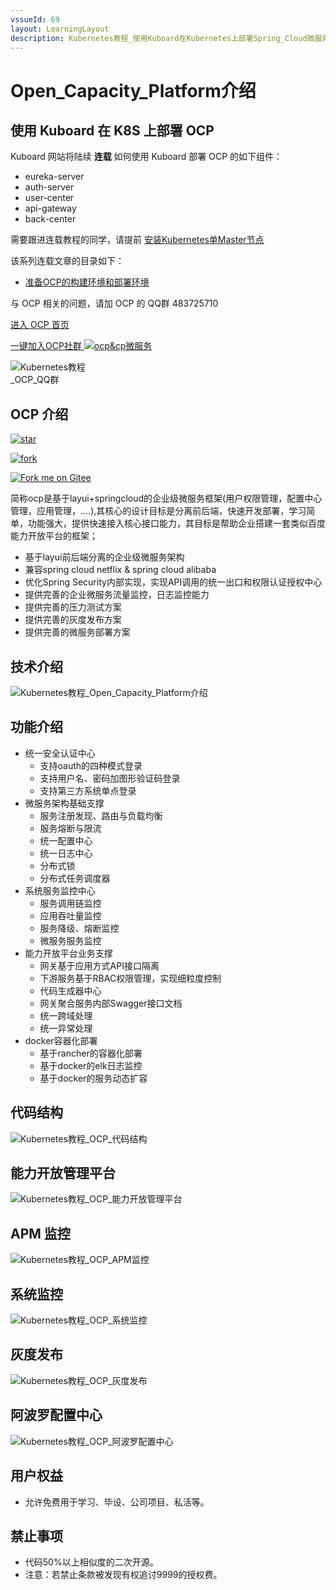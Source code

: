 ```yaml
---
vssueId: 69
layout: LearningLayout
description: Kubernetes教程_使用Kuboard在Kubernetes上部署Spring_Cloud微服务平台OCP_open_capacity_platform微服务能力开放平台
---
```


# Open_Capacity_Platform介绍


## 使用 Kuboard 在 K8S 上部署 OCP

Kuboard 网站将陆续 **连载** 如何使用 Kuboard 部署 OCP 的如下组件：
* eureka-server
* auth-server
* user-center
* api-gateway
* back-center

需要跟进连载教程的同学，请提前 [安装Kubernetes单Master节点](/install/install-k8s.html)

该系列连载文章的目录如下：
* [准备OCP的构建环境和部署环境](./prepare.html)


与 OCP 相关的问题，请加 OCP 的 QQ群 483725710

[进入 OCP 首页](https://gitee.com/owenwangwen/open-capacity-platform)

<a target="_blank" href="//shang.qq.com/wpa/qunwpa?idkey=8d8ae84021c97e31010fd8e44f518e1129ebd3be9ee0c004ec2cf68e8860b6c2" onclick="openOutboundLink(this)">一键加入OCP社群 <img style="vertical-align: top;" border="0" src="//pub.idqqimg.com/wpa/images/group.png" alt="ocp&amp;cp微服务" title="ocp&amp;cp微服务"></a>

<p>
	<img src="./index.assets/143151_36a5c07e_869801.png" style="max-width: 160px;" alt="Kubernetes教程_OCP_QQ群"></img>
</p>

## OCP 介绍

[![star](https://gitee.com/owenwangwen/open-capacity-platform/badge/star.svg?theme=white)](https://gitee.com/owenwangwen/open-capacity-platform/stargazers)

[![fork](https://gitee.com/owenwangwen/open-capacity-platform/badge/fork.svg?theme=white)](https://gitee.com/owenwangwen/open-capacity-platform/members)

[![Fork me on Gitee](https://gitee.com/owenwangwen/open-capacity-platform/widgets/widget_6.svg)](https://gitee.com/owenwangwen/open-capacity-platform)


简称ocp是基于layui+springcloud的企业级微服务框架(用户权限管理，配置中心管理，应用管理，....),其核心的设计目标是分离前后端，快速开发部署，学习简单，功能强大，提供快速接入核心接口能力，其目标是帮助企业搭建一套类似百度能力开放平台的框架；  

- 基于layui前后端分离的企业级微服务架构  
- 兼容spring cloud netflix & spring cloud alibaba  
- 优化Spring Security内部实现，实现API调用的统一出口和权限认证授权中心  
- 提供完善的企业微服务流量监控，日志监控能力   
- 提供完善的压力测试方案  
- 提供完善的灰度发布方案  
- 提供完善的微服务部署方案 



## **技术介绍**

![Kubernetes教程_Open_Capacity_Platform介绍](./index.assets/091013_fffdcf8b_869801-20190922081321664.png)

## **功能介绍** 
- 统一安全认证中心
	- 支持oauth的四种模式登录
	- 支持用户名、密码加图形验证码登录
	- 支持第三方系统单点登录
- 微服务架构基础支撑
	- 服务注册发现、路由与负载均衡
	- 服务熔断与限流
	- 统一配置中心
	- 统一日志中心
	- 分布式锁
	- 分布式任务调度器
- 系统服务监控中心
	- 服务调用链监控 
	- 应用吞吐量监控 
	- 服务降级、熔断监控
	- 微服务服务监控
- 能力开放平台业务支撑
	- 网关基于应用方式API接口隔离
	- 下游服务基于RBAC权限管理，实现细粒度控制
	- 代码生成器中心  
	- 网关聚合服务内部Swagger接口文档
	- 统一跨域处理
	- 统一异常处理
- docker容器化部署
	- 基于rancher的容器化部署
	- 基于docker的elk日志监控
	- 基于docker的服务动态扩容 

## 代码结构

<p>
	<img src="./index.assets/214757_e3408bdc_869801.png" style="max-width: 720px;" alt="Kubernetes教程_OCP_代码结构"></img>
</p>

## 能力开放管理平台

![Kubernetes教程_OCP_能力开放管理平台](./index.assets/image-20190922181901564.png)



## APM 监控

![Kubernetes教程_OCP_APM监控](./index.assets/image-20190922181953050.png)



## 系统监控

![Kubernetes教程_OCP_系统监控](./index.assets/image-20190922182043859.png)

## 灰度发布

![Kubernetes教程_OCP_灰度发布](./index.assets/image-20190922182129758.png)



## 阿波罗配置中心

![Kubernetes教程_OCP_阿波罗配置中心](./index.assets/185527_3e2e61a9_1441068.jpeg)




## 用户权益
- 允许免费用于学习、毕设、公司项目、私活等。

## 禁止事项
- 代码50%以上相似度的二次开源。
- 注意：若禁止条款被发现有权追讨9999的授权费。
